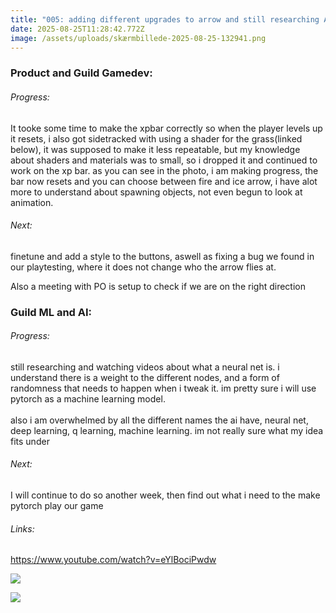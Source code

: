 ```yaml
---
title: "005: adding different upgrades to arrow and still researching AI"
date: 2025-08-25T11:28:42.772Z
image: /assets/uploads/skærmbillede-2025-08-25-132941.png
---
```

### P﻿roduct and G﻿uild Gamedev:

###### Progress:

I﻿t tooke some time to make the xpbar correctly so when the player levels up it resets, i also got sidetracked with using a shader for the grass(linked below), it was supposed to make it less repeatable, but my knowledge about shaders and materials was to small, so i dropped it and continued to work on the xp bar. as you can see in the photo, i am making progress, the bar now resets and you can choose between fire and ice arrow, i have alot more to understand about spawning objects, not even begun to look at animation.

###### N﻿ext:

finetune and add a style to the buttons, aswell as fixing a bug we found in our playtesting, where it does not change who the arrow flies at.

A﻿lso a meeting with PO is setup to check if we are on the right direction

### Guild ML and AI:

###### Progress:

s﻿till researching and watching videos about what a neural net is. i understand there is a weight to the different nodes, and a form of randomness that needs to happen when i tweak it. im pretty sure i will use pytorch as a machine learning model.\
\
a﻿lso i am overwhelmed by all the different names the ai have, neural net, deep learning, q learning, machine learning. im not really sure what my idea fits under

###### N﻿ext:

I will continue to do so another week, then find out what i need to the make pytorch play our game

###### L﻿inks:

https://www.youtube.com/watch?v=eYlBociPwdw

![](/assets/uploads/skærmbillede-2025-08-25-132941.png)

![](/assets/uploads/skærmbillede-2025-08-25-133058.png)